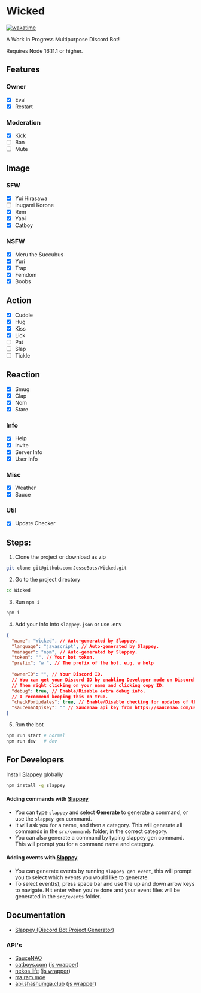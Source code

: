 # Wicked
[![wakatime](https://wakatime.com/badge/user/aee8792f-d01d-4fab-89d4-0b326512d9b2/project/c9187bb9-3a4b-402d-a309-0b33705436d1.svg)](https://wakatime.com/badge/user/aee8792f-d01d-4fab-89d4-0b326512d9b2/project/c9187bb9-3a4b-402d-a309-0b33705436d1)

A Work in Progress Multipurpose Discord Bot!

Requires Node 16.11.1 or higher.

## Features

### Owner
- [X] Eval
- [X] Restart

### Moderation
- [X] Kick
- [ ] Ban
- [ ] Mute

## Image
### SFW
- [X] Yui Hirasawa
- [ ] Inugami Korone
- [X] Rem
- [X] Yaoi
- [X] Catboy

### NSFW
- [X] Meru the Succubus
- [X] Yuri
- [X] Trap
- [X] Femdom
- [X] Boobs

## Action
- [X] Cuddle
- [X] Hug
- [X] Kiss
- [X] Lick
- [ ] Pat
- [ ] Slap
- [ ] Tickle

## Reaction
- [X] Smug
- [X] Clap
- [X] Nom
- [X] Stare

### Info
- [X] Help
- [X] Invite
- [X] Server Info
- [X] User Info

### Misc
- [X] Weather
- [X] Sauce

### Util
- [X] Update Checker


## Steps:
1. Clone the project or download as zip
```bash
git clone git@github.com:JesseBots/Wicked.git
```

2. Go to the project directory
```bash
cd Wicked
```

3. Run `npm i`
```bash
npm i
```

4. Add your info into `slappey.json` or use .env
```json
{
  "name": "Wicked", // Auto-generated by Slappey.
  "language": "javascript", // Auto-generated by Slappey.
  "manager": "npm", // Auto-generated by Slappey.
  "token": "", // Your bot token.
  "prefix": "w ", // The prefix of the bot, e.g. w help
  
  "ownerID": "", // Your Discord ID.
  // You can get your Discord ID by enabling Developer mode on Discord,
  // Then right clicking on your name and clicking copy ID.
  "debug": true, // Enable/Disable extra debug info.
  // I recommend keeping this on true.
  "checkForUpdates": true, // Enable/Disable checking for updates of the source.
  "saucenaoApiKey": "" // Saucenao api key from https://saucenao.com/user.php?page=search-api
}
```

5. Run the bot
```bash
npm run start # normal
npm run dev   # dev
```

## For Developers
Install [Slappey](https://github.com/stuyy/slappey) globally
```bash
npm install -g slappey
```

#### Adding commands with [Slappey](https://github.com/stuyy/slappey)
- You can type `slappey` and select **Generate** to generate a command, or use the `slappey gen` command.
- It will ask you for a name, and then a category. This will generate all commands in the `src/commands` folder, in the correct category.
- You can also generate a command by typing slappey gen command. This will prompt you for a command name and category.

#### Adding events with [Slappey](https://github.com/stuyy/slappey)
- You can generate events by running `slappey gen event`, this will prompt you to select which events you would like to generate.
- To select event(s), press space bar and use the up and down arrow keys to navigate. Hit enter when you're done and your event files will be generated in the `src/events` folder.

## Documentation
- [Slappey (Discord Bot Project Generator)](https://github.com/stuyy/slappey)

### API's
- [SauceNAO](https://saucenao.com/user.php?page=search-api)
- [catboys.com](https://catboys.com/api) ([js wrapper](https://github.com/Catboys-Dev/catboys-js))
- [nekos.life]() ([js wrapper](https://github.com/Nekos-life/nekos-dot-life))
- [rra.ram.moe](https://rra.ram.moe/i/r?type=)
- [api.shashumga.club](https://api.shashumga.club/) ([js wrapper](https://github.com/JesseBots/shashumga-dot-club))